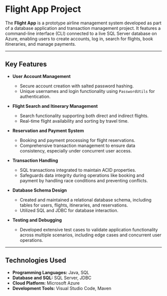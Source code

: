 # Flight App Project

The **Flight App** is a prototype airline management system developed as part of a database application and transaction management project. It features a command-line interface (CLI) connected to a live SQL Server database on Azure, enabling users to create accounts, log in, search for flights, book itineraries, and manage payments.

---

## Key Features

- **User Account Management**  
  - Secure account creation with salted password hashing.  
  - Unique usernames and login functionality using `PasswordUtils` for authentication.

- **Flight Search and Itinerary Management**  
  - Search functionality supporting both direct and indirect flights.  
  - Real-time flight availability and sorting by travel time.

- **Reservation and Payment System**  
  - Booking and payment processing for flight reservations.  
  - Comprehensive transaction management to ensure data consistency, especially under concurrent user access.

- **Transaction Handling**  
  - SQL transactions integrated to maintain ACID properties.  
  - Safeguards data integrity during operations like booking and payment by handling race conditions and preventing conflicts.

- **Database Schema Design**  
  - Created and maintained a relational database schema, including tables for users, flights, itineraries, and reservations.  
  - Utilized SQL and JDBC for database interaction.

- **Testing and Debugging**  
  - Developed extensive test cases to validate application functionality across multiple scenarios, including edge cases and concurrent user operations.

---

## Technologies Used

- **Programming Languages:** Java, SQL  
- **Database and SQL:** SQL Server, JDBC  
- **Cloud Platform:** Microsoft Azure  
- **Development Tools:** Visual Studio Code, Maven
